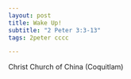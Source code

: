 ```yaml
---
layout: post
title: Wake Up!
subtitle: "2 Peter 3:3-13"
tags: 2peter cccc

---
```

Christ Church of China (Coquitlam)
